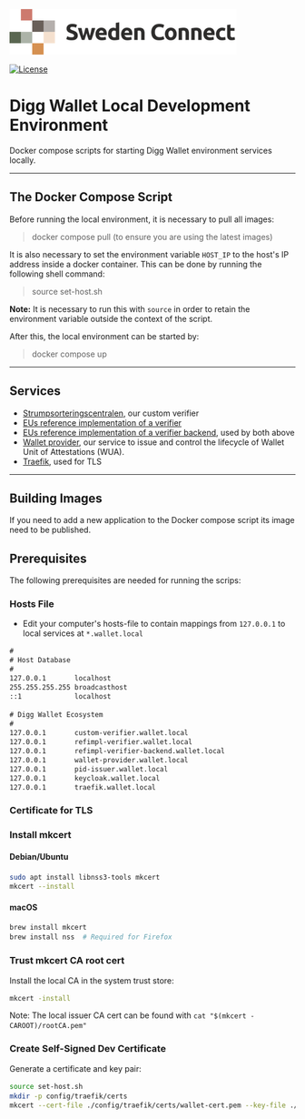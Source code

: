 ![Logo](https://raw.githubusercontent.com/swedenconnect/technical-framework/master/img/sweden-connect.png)

[![License](https://img.shields.io/badge/License-Apache%202.0-blue.svg)](https://opensource.org/licenses/Apache-2.0)

# Digg Wallet Local Development Environment

Docker compose scripts for starting Digg Wallet environment services locally.

---

## The Docker Compose Script

Before running the local environment, it is necessary to pull all images:

> docker compose pull (to ensure you are using the latest images)

It is also necessary to set the environment variable `HOST_IP` to the host's IP address inside a docker container.
This can be done by running the following shell command:

> source set-host.sh

**Note:** It is necessary to run this with `source` in order to retain the environment variable outside the context of the script.

After this, the local environment can be started by:

> docker compose up

---
## Services

* [Strumpsorteringscentralen](https://custom-verifier.wallet.local),
  our custom verifier
* [EUs reference implementation of a verifier](https://refimpl-verifier.wallet.local)
* [EUs reference implementation of a verifier backend](https://refimpl-verifier-backend.wallet.local),
  used by both above
* [Wallet provider](https://wallet-provider.wallet.local),
  our service to issue and control the lifecycle of Wallet Unit of Attestations (WUA).
* [Traefik](http://localhost:8080),
  used for TLS
---

## Building Images

If you need to add a new application to the Docker compose script its image need to be published.

## Prerequisites

The following prerequisites are needed for running the scrips:

### Hosts File

- Edit your computer's hosts-file to contain mappings from `127.0.0.1`
  to local services at `*.wallet.local`

```
#
# Host Database
#
127.0.0.1       localhost
255.255.255.255 broadcasthost
::1             localhost

# Digg Wallet Ecosystem
#
127.0.0.1       custom-verifier.wallet.local
127.0.0.1       refimpl-verifier.wallet.local
127.0.0.1       refimpl-verifier-backend.wallet.local
127.0.0.1       wallet-provider.wallet.local
127.0.0.1       pid-issuer.wallet.local
127.0.0.1       keycloak.wallet.local
127.0.0.1       traefik.wallet.local
```

### Certificate for TLS

### Install mkcert

#### Debian/Ubuntu

```sh
sudo apt install libnss3-tools mkcert
mkcert --install
```

#### macOS

```sh
brew install mkcert
brew install nss  # Required for Firefox
```

### Trust mkcert CA root cert

Install the local CA in the system trust store:

```sh
mkcert -install
```

Note: The local issuer CA cert can be found with `cat "$(mkcert -CAROOT)/rootCA.pem"`

### Create Self-Signed Dev Certificate

Generate a certificate and key pair:

```sh
source set-host.sh
mkdir -p config/traefik/certs
mkcert --cert-file ./config/traefik/certs/wallet-cert.pem --key-file ./config/traefik/certs/wallet-key.pem "*.wallet.local" localhost 127.0.0.1 ::1
```

